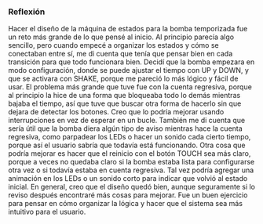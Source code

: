 ### Reflexión 
Hacer el diseño de la máquina de estados para la bomba temporizada fue un reto más grande de lo que pensé al inicio. Al principio parecía algo sencillo, pero cuando empecé a organizar los estados y cómo se conectaban entre sí, me di cuenta que tenía que pensar bien en cada transición para que todo funcionara bien. Decidí que la bomba empezara en modo configuración, donde se puede ajustar el tiempo con UP y DOWN, y que se activara con SHAKE, porque me pareció lo más lógico y fácil de usar.
El problema más grande que tuve fue con la cuenta regresiva, porque al principio la hice de una forma que bloqueaba todo lo demás mientras bajaba el tiempo, así que tuve que buscar otra forma de hacerlo sin que dejara de detectar los botones. Creo que lo podría mejorar usando interrupciones en vez de esperar en un bucle. También me di cuenta que sería útil que la bomba diera algún tipo de aviso mientras hace la cuenta regresiva, como parpadear los LEDs o hacer un sonido cada cierto tiempo, porque así el usuario sabría que todavía está funcionando.
Otra cosa que podría mejorar es hacer que el reinicio con el botón TOUCH sea más claro, porque a veces no quedaba claro si la bomba estaba lista para configurarse otra vez o si todavía estaba en cuenta regresiva. Tal vez podría agregar una animación en los LEDs o un sonido corto para indicar que volvió al estado inicial. En general, creo que el diseño quedó bien, aunque seguramente si lo reviso después encontraré más cosas para mejorar. Fue un buen ejercicio para pensar en cómo organizar la lógica y hacer que el sistema sea más intuitivo para el usuario.
